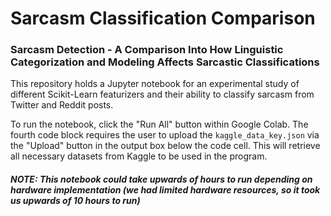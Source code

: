 # Sarcasm Classification Comparison
### Sarcasm Detection - A Comparison Into How Linguistic Categorization and Modeling Affects Sarcastic Classifications
This repository holds a Jupyter notebook for an experimental study of different Scikit-Learn featurizers and their ability to classify sarcasm from Twitter and Reddit posts.

To run the notebook, click the "Run All" button within Google Colab. The fourth code block requires the user to upload the `kaggle_data_key.json` via the "Upload" button in the output box below the code cell. This will retrieve all necessary datasets from Kaggle to be used in the program.

##### NOTE: This notebook could take upwards of hours to run depending on hardware implementation (we had limited hardware resources, so it took us upwards of 10 hours to run)
